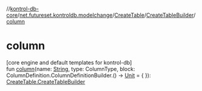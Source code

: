 //[kontrol-db-core](../../../../index.md)/[net.futureset.kontroldb.modelchange](../../index.md)/[CreateTable](../index.md)/[CreateTableBuilder](index.md)/[column](column.md)

# column

[core engine and default templates for kontrol-db]\
fun [column](column.md)(name: [String](https://kotlinlang.org/api/latest/jvm/stdlib/kotlin/-string/index.html), type: ColumnType, block: ColumnDefinition.ColumnDefinitionBuilder.() -&gt; [Unit](https://kotlinlang.org/api/latest/jvm/stdlib/kotlin/-unit/index.html) = { }): [CreateTable.CreateTableBuilder](index.md)
